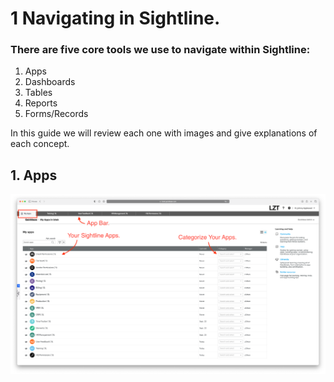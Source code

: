 # 1 Navigating in Sightline.
### There are five core tools we use to navigate within Sightline:
1. Apps
2. Dashboards
3. Tables
4. Reports
5. Forms/Records

In this guide we will review each one with images and give explanations of each concept.

## 1. Apps

![App Home Page](../../../overrides/assets/images/en/App_Home_Page.png)